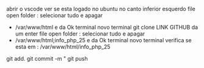 abrir o vscode 
ver se esta logado no ubuntu no canto inferior esquerdo 
file open folder : selecionar tudo e apagar
- /var/www/html e da Ok
terminal novo terminal
git clone LINK GITHUB da um enter 
file open folder : selecionar tudo e apagar
- /var/www/html;info_php_25 e da Ok
terminal novo terminal 
verifica se esta em : /var/www/html/info_php_25

git add.
git commit -m " 
git push